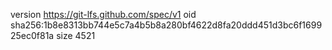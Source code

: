 version https://git-lfs.github.com/spec/v1
oid sha256:1b8e8313bb744e5c7a4b5b8a280bf4622d8fa20ddd451d3bc6f169925ec0f81a
size 4521
